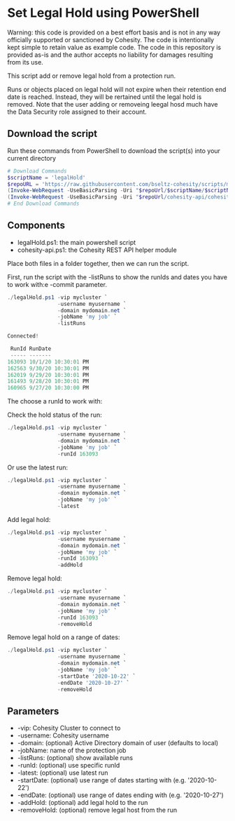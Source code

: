 # Set Legal Hold using PowerShell

Warning: this code is provided on a best effort basis and is not in any way officially supported or sanctioned by Cohesity. The code is intentionally kept simple to retain value as example code. The code in this repository is provided as-is and the author accepts no liability for damages resulting from its use.

This script add or remove legal hold from a protection run.

Runs or objects placed on legal hold will not expire when their retention end date is reached. Instead, they will be rertained until the legal hold is removed. Note that the user adding or removeing leegal hosd much have the Data Security role assigned to their account.

## Download the script

Run these commands from PowerShell to download the script(s) into your current directory

```powershell
# Download Commands
$scriptName = 'legalHold'
$repoURL = 'https://raw.githubusercontent.com/bseltz-cohesity/scripts/master/powershell'
(Invoke-WebRequest -UseBasicParsing -Uri "$repoUrl/$scriptName/$scriptName.ps1").content | Out-File "$scriptName.ps1"; (Get-Content "$scriptName.ps1") | Set-Content "$scriptName.ps1"
(Invoke-WebRequest -UseBasicParsing -Uri "$repoUrl/cohesity-api/cohesity-api.ps1").content | Out-File cohesity-api.ps1; (Get-Content cohesity-api.ps1) | Set-Content cohesity-api.ps1
# End Download Commands
```

## Components

* legalHold.ps1: the main powershell script
* cohesity-api.ps1: the Cohesity REST API helper module

Place both files in a folder together, then we can run the script.

First, run the script with the -listRuns to show the runIds and dates you have to work with:e -commit parameter.

```powershell
./legalHold.ps1 -vip mycluster `
                -username myusername `
                -domain mydomain.net `
                -jobName 'my job' `
                -listRuns

Connected!

 RunId RunDate
 ----- -------
163093 10/1/20 10:30:01 PM
162563 9/30/20 10:30:01 PM
162019 9/29/20 10:30:01 PM
161493 9/28/20 10:30:01 PM
160965 9/27/20 10:30:00 PM
```

The choose a runId to work with:

Check the hold status of the run:

```powershell
./legalHold.ps1 -vip mycluster `
                -username myusername `
                -domain mydomain.net `
                -jobName 'my job' `
                -runId 163093
```

Or use the latest run:

```powershell
./legalHold.ps1 -vip mycluster `
                -username myusername `
                -domain mydomain.net `
                -jobName 'my job' `
                -latest
```

Add legal hold:

```powershell
./legalHold.ps1 -vip mycluster `
                -username myusername `
                -domain mydomain.net `
                -jobName 'my job' `
                -runId 163093 `
                -addHold
```

Remove legal hold:

```powershell
./legalHold.ps1 -vip mycluster `
                -username myusername `
                -domain mydomain.net `
                -jobName 'my job' `
                -runId 163093 `
                -removeHold
```

Remove legal hold on a range of dates:

```powershell
./legalHold.ps1 -vip mycluster `
                -username myusername `
                -domain mydomain.net `
                -jobName 'my job' `
                -startDate '2020-10-22' `
                -endDate '2020-10-27' `
                -removeHold
```


## Parameters

* -vip: Cohesity Cluster to connect to
* -username: Cohesity username
* -domain: (optional) Active Directory domain of user (defaults to local)
* -jobName: name of the protection job
* -listRuns: (optional) show available runs
* -runId: (optional) use specific runId
* -latest: (optional) use latest run
* -startDate: (optional) use range of dates starting with (e.g. '2020-10-22')
* -endDate: (optional) use range of dates ending with (e.g. '2020-10-27')
* -addHold: (optional) add legal hold to the run
* -removeHold: (optional) remove legal host from the run
